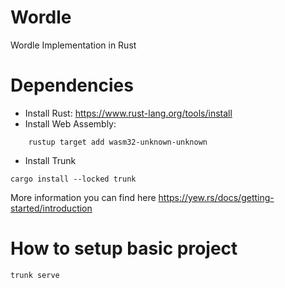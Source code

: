 # Wordle
Wordle Implementation in Rust

# Dependencies
* Install Rust: https://www.rust-lang.org/tools/install
* Install Web Assembly:
```shell
    rustup target add wasm32-unknown-unknown
```
* Install Trunk
```shell
cargo install --locked trunk
```

More information you can find here https://yew.rs/docs/getting-started/introduction

# How to setup basic project

```shell
trunk serve
```
